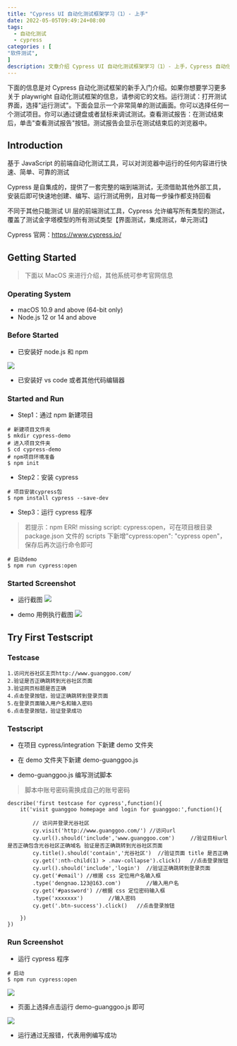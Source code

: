 ```yaml
---
title: "Cypress UI 自动化测试框架学习（1）- 上手"
date: 2022-05-05T09:49:24+08:00
tags:
  - 自动化测试
  - cypress
categories : [
"软件测试",
]
description: 文章介绍 Cypress UI 自动化测试框架学习（1）- 上手，Cypress 自动化测试框架的新手入门介绍
---
```


下面的信息是对 Cypress 自动化测试框架的新手入门介绍。如果你想要学习更多关于 playwright 自动化测试框架的信息，请参阅它的文档。运行测试：打开测试界面，选择"运行测试"。下面会显示一个非常简单的测试画面。你可以选择任何一个测试项目。你可以通过键盘或者鼠标来调试测试。查看测试报告：在测试结束后，单击"查看测试报告"按钮。测试报告会显示在测试结束后的浏览器中。

<!-- more -->

## Introduction

基于 JavaScript 的前端自动化测试工具，可以对浏览器中运行的任何内容进行快速、简单、可靠的测试

Cypress 是自集成的，提供了一套完整的端到端测试，无须借助其他外部工具，安装后即可快速地创建、编写、运行测试用例，且对每一步操作都支持回看

不同于其他只能测试 UI 层的前端测试工具，Cypress 允许编写所有类型的测试，覆盖了测试金字塔模型的所有测试类型【界面测试，集成测试，单元测试】

Cypress 官网：https://www.cypress.io/

## Getting Started

> 下面以 MacOS 来进行介绍，其他系统可参考官网信息

### Operating System

- macOS 10.9 and above (64-bit only)
- Node.js 12 or 14 and above

### Before Started

- 已安装好 node.js 和 npm

![](https://tva1.sinaimg.cn/large/008i3skNgy1gqvntxlww1j30k406waau.jpg)

- 已安装好 vs code 或者其他代码编辑器

### Started and Run

- Step1：通过 npm 新建项目

```
# 新建项目文件夹
$ mkdir cypress-demo
# 进入项目文件夹
$ cd cypress-demo
# npm项目环境准备
$ npm init
```

- Step2：安装 cypress

```
# 项目安装cypress包
$ npm install cypress --save-dev
```

- Step3：运行 cypress 程序

> 若提示：npm ERR! missing script: cypress:open，可在项目根目录 package.json 文件的 scripts 下新增"cypress:open": "cypress open"，保存后再次运行命令即可

```
# 启动demo
$ npm run cypress:open
```

### Started Screenshot

- 运行截图
  ![](https://tva1.sinaimg.cn/large/008i3skNgy1gqvsqw8ytcj323h0u0qp2.jpg)

- demo 用例执行截图
  ![](https://tva1.sinaimg.cn/large/008i3skNgy1gqvsshqeflj31gl0u0nbf.jpg)

## Try First Testscript

### Testcase

```
1.访问光谷社区主页http://www.guanggoo.com/
2.验证是否正确跳转到光谷社区页面
3.验证网页标题是否正确
4.点击登录按钮，验证正确跳转到登录页面
5.在登录页面输入用户名和输入密码
6.点击登录按钮，验证登录成功
```

### Testscript

- 在项目 cypress/integration 下新建 demo 文件夹

- 在 demo 文件夹下新建 demo-guanggoo.js

- demo-guanggoo.js 编写测试脚本

> 脚本中账号密码需换成自己的账号密码

```
describe('first testcase for cypress',function(){
    it('visit guanggoo homepage and login for guanggoo:',function(){

        // 访问并登录光谷社区
        cy.visit('http://www.guanggoo.com/') //访问url
        cy.url().should('include','www.guanggoo.com')     //验证目标url 是否正确包含光谷社区正确域名 验证是否正确跳转到光谷社区页面
        cy.title().should('contain','光谷社区')  //验证页面 title 是否正确
        cy.get(':nth-child(1) > .nav-collapse').click()   //点击登录按钮
        cy.url().should('include','login')  //验证正确跳转到登录页面
        cy.get('#email') //根据 css 定位用户名输入框
        .type('dengnao.123@163.com')        //输入用户名
        cy.get('#password') //根据 css 定位密码输入框
        .type('xxxxxxx')        //输入密码
        cy.get('.btn-success').click()   //点击登录按钮

    })
})
```

### Run Screenshot

- 运行 cypress 程序

```
# 启动
$ npm run cypress:open
```

![](https://tva1.sinaimg.cn/large/008i3skNgy1gqvtcq43csj323f0u0qn9.jpg)

- 页面上选择点击运行 demo-guanggoo.js 即可

![](https://tva1.sinaimg.cn/large/008i3skNgy1gqvtjib8jdj31g80u0e81.jpg)

- 运行通过无报错，代表用例编写成功
